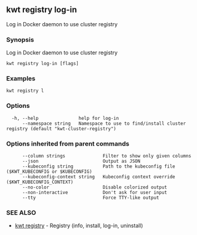 ## kwt registry log-in

Log in Docker daemon to use cluster registry

### Synopsis

Log in Docker daemon to use cluster registry

```
kwt registry log-in [flags]
```

### Examples

```
kwt registry l
```

### Options

```
  -h, --help               help for log-in
      --namespace string   Namespace to use to find/install cluster registry (default "kwt-cluster-registry")
```

### Options inherited from parent commands

```
      --column strings              Filter to show only given columns
      --json                        Output as JSON
      --kubeconfig string           Path to the kubeconfig file ($KWT_KUBECONFIG or $KUBECONFIG)
      --kubeconfig-context string   Kubeconfig context override ($KWT_KUBECONFIG_CONTEXT)
      --no-color                    Disable colorized output
      --non-interactive             Don't ask for user input
      --tty                         Force TTY-like output
```

### SEE ALSO

* [kwt registry](kwt_registry.md)	 - Registry (info, install, log-in, uninstall)

